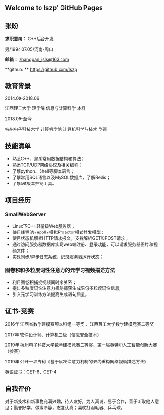 ## Welcome to lszp' GitHub Pages

## 张盼
**求职意向：** C++后台开发

男/1994.07.05/河南-周口

**邮箱：** zhangpan_jsls@163.com

**github: ** https://github.com/lszp

## 教育背景

2014.09-2018.06

江西理工大学      理学院     信息与计算科学     本科

2018.09-至今

杭州电子科技大学      计算机学院     计算机科学与技术      学硕

## 技能清单

- 熟悉C++、熟悉常用数据结构和算法；
- 熟悉TCP/UDP网络协议及相关编程；
- 了解python、Shell等脚本语言；
- 了解常用SQL语言以及MySQL数据库，了解Redis；
- 了解Git版本控制工具。

## 项目经历

### SmallWebServer

- Linux下C++轻量级Web服务器；
-	使用线程池+epoll+模拟Proactor模式并发模型；
- 使用状态机解析HTTP请求报文，支持解析GET和POST请求；
- 通过访问服务器数据库实现web端注册、登录功能，可以请求服务器图片和视频文件；
- 实现同步/异步日志系统，记录服务器运行状态；

### 图卷积和多粒度词性注意力的元学习视频描述方法

- 利用图卷积捕捉视频间时序关系；
- 提出多粒度词性注意力机制捕获生成语句多粒度词性信息;
-	引入元学习训练方法提高生成语句质量。

## 证书-竞赛

2016年 江西省数学建模赛项本科组一等奖 、江西理工大学数学建模竞赛二等奖

2017年 软件设计师、计算机三级（信息安全技术）

2019年 杭州电子科技大学数学建模竞赛二等奖、第一届英特尔人工智能创新大赛（参赛）

2019年 公开一项专利《基于层次注意力机制的双向重构网络视频描述方法》

英语证书：CET-6、CET-4

## 自我评价

对于新技术和新事物充满兴趣，待人友好，为人真诚，易于合作，善于听取他人意见；勤奋好学，做事冷静，态度认真；喜欢打羽毛器、乒乓球。
